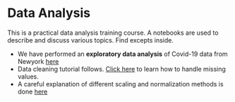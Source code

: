 # Data Analysis
This is a practical data analysis training course. A notebooks are used to describe and discuss various topics. Find excepts inside.
- We have performed an **exploratory data analysis** of Covid-19 data from Newyork [here](https://github.com/EvelynOnyi/DataAnalysis/blob/main/EDA_newyorkcovid.ipynb)
- Data cleaning tutorial follows. [Click here](https://github.com/EvelynOnyi/DataAnalysis/blob/main/data_cleaning_missing_values.ipynb) to learn how to handle missing values.
- A careful explanation of different scaling and normalization methods is done [here](https://github.com/EvelynOnyi/DataAnalysis/blob/main/data_cleaning_scaling_norm.ipynb)
